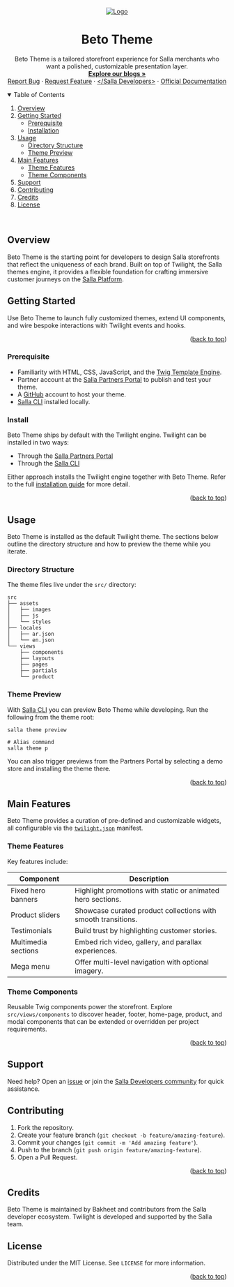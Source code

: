 <div id="top"></div>
<br />
<div align="center">
  <a href="https://salla.dev">
    <img src="https://salla.dev/wp-content/uploads/2023/03/1-Light.png" alt="Logo">
  </a>
  <h1 align="center">Beto Theme</h1>
  <p align="center">
    Beto Theme is a tailored storefront experience for Salla merchants who want a polished, customizable presentation layer.
    <br />
    <a href="https://salla.dev/"><strong>Explore our blogs »</strong></a>
    <br />
    <a href="https://github.com/bakhe8/Master/issues/new">Report Bug</a> ·
    <a href="https://github.com/bakhe8/Master/discussions/new">Request Feature</a> · <a href="https://t.me/salladev">&lt;/Salla Developers&gt;</a> · <a href="https://docs.salla.dev/?nav=01HNFTD5Y5ESFQS3P9MJ0721VM">Official Documentation</a>
  </p>
</div>

<details open>
  <summary>Table of Contents</summary>
  <ol>
    <li><a href="#overview">Overview</a></li>
    <li><a href="#getting-started">Getting Started</a>
      <ul>
        <li><a href="#prerequisite">Prerequisite</a></li>
        <li><a href="#install">Installation</a></li>
      </ul>
    </li>
    <li><a href="#usage">Usage</a>
      <ul>
        <li><a href="#directory-structure">Directory Structure</a></li>
        <li><a href="#theme-preview">Theme Preview</a></li>
      </ul>
    </li>
    <li><a href="#main-features">Main Features</a>
      <ul>
        <li><a href="#theme-features">Theme Features</a></li>
        <li><a href="#theme-components">Theme Components</a></li>
      </ul>
    </li>
    <li><a href="#support">Support</a></li>
    <li><a href="#contributing">Contributing</a></li>
    <li><a href="#credits">Credits</a></li>
    <li><a href="#license">License</a></li>
  </ol>
</details>

<br>

## Overview
Beto Theme is the starting point for developers to design Salla storefronts that reflect the uniqueness of each brand. Built on top of Twilight, the Salla themes engine, it provides a flexible foundation for crafting immersive customer journeys on the [Salla Platform](https://salla.sa/site/).

## Getting Started
Use Beto Theme to launch fully customized themes, extend UI components, and wire bespoke interactions with Twilight events and hooks.

<p align="right">(<a href="#top">back to top</a>)</p>

### Prerequisite
- Familiarity with HTML, CSS, JavaScript, and the [Twig Template Engine](https://twig.symfony.com/).
- Partner account at the [Salla Partners Portal](https://salla.partners/) to publish and test your theme.
- A [GitHub](https://github.com) account to host your theme.
- [Salla CLI](https://www.npmjs.com/package/@salla.sa/cli) installed locally.

### Install
Beto Theme ships by default with the Twilight engine. Twilight can be installed in two ways:

- Through the [Salla Partners Portal](https://docs.salla.dev/doc-421877/?nav=01HNFTD5Y5ESFQS3P9MJ0721VM#creating-theme-via-salla-partners-portal)
- Through the [Salla CLI](https://docs.salla.dev/doc-422775/?nav=01HNA8QHCPJTCY5VSEZ616JCAK)

Either approach installs the Twilight engine together with Beto Theme. Refer to the full [installation guide](https://docs.salla.dev/doc-421877/?nav=01HNFTD5Y5ESFQS3P9MJ0721VM) for more detail.

<p align="right">(<a href="#top">back to top</a>)</p>

## Usage
Beto Theme is installed as the default Twilight theme. The sections below outline the directory structure and how to preview the theme while you iterate.

### Directory Structure
The theme files live under the `src/` directory:

```shell
src
├── assets
│   ├── images
│   ├── js
│   └── styles
├── locales
│   ├── ar.json
│   └── en.json
└── views
    ├── components
    ├── layouts
    ├── pages
    ├── partials
    └── product
```

### Theme Preview
With [Salla CLI](https://github.com/SallaApp/Salla-CLI) you can preview Beto Theme while developing. Run the following from the theme root:

```shell title="Terminal"
salla theme preview

# Alias command
salla theme p
```

You can also trigger previews from the Partners Portal by selecting a demo store and installing the theme there.

<p align="right">(<a href="#top">back to top</a>)</p>

## Main Features
Beto Theme provides a curation of pre-defined and customizable widgets, all configurable via the [`twilight.json`](twilight.json) manifest.

### Theme Features
Key features include:

| Component | Description |
|-----------|-------------|
| Fixed hero banners | Highlight promotions with static or animated hero sections. |
| Product sliders | Showcase curated product collections with smooth transitions. |
| Testimonials | Build trust by highlighting customer stories. |
| Multimedia sections | Embed rich video, gallery, and parallax experiences. |
| Mega menu | Offer multi-level navigation with optional imagery. |

### Theme Components
Reusable Twig components power the storefront. Explore `src/views/components` to discover header, footer, home-page, product, and modal components that can be extended or overridden per project requirements.

<p align="right">(<a href="#top">back to top</a>)</p>

## Support
Need help? Open an [issue](https://github.com/bakhe8/Master/issues/new) or join the [Salla Developers community](https://t.me/salladev) for quick assistance.

## Contributing
1. Fork the repository.
2. Create your feature branch (`git checkout -b feature/amazing-feature`).
3. Commit your changes (`git commit -m 'Add amazing feature'`).
4. Push to the branch (`git push origin feature/amazing-feature`).
5. Open a Pull Request.

<p align="right">(<a href="#top">back to top</a>)</p>

## Credits
Beto Theme is maintained by Bakheet and contributors from the Salla developer ecosystem. Twilight is developed and supported by the Salla team.

## License
Distributed under the MIT License. See `LICENSE` for more information.

<p align="right">(<a href="#top">back to top</a>)</p>
